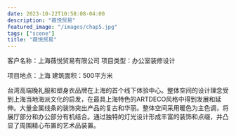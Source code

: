 ```yaml
---
date: 2023-10-22T10:58:08-04:00
description: "薇悦贸易"
featured_image: "/images/chap5.jpg"
tags: ["scene"]
title: "薇悦贸易"
---
```


客户名称：上海薇悦贸易有限公司  项目类型：办公室装修设计

项目地点：上海 建筑面积：500平方米

台湾高端晚礼服和塑身衣品牌在上海的首个线下体验中心。整体空间的设计理念受到上海当地海派文化的启发，在最具上海特色的ARTDECO风格中得到发展和延伸。大量金属线条的装饰突出产品的复古和华丽。整体空间采用暖色为主色调，将展厅部分和办公部分有机结合。通过独特的灯光设计形成丰富的装饰和点缀，并凸显了周围精心布置的艺术品装置。